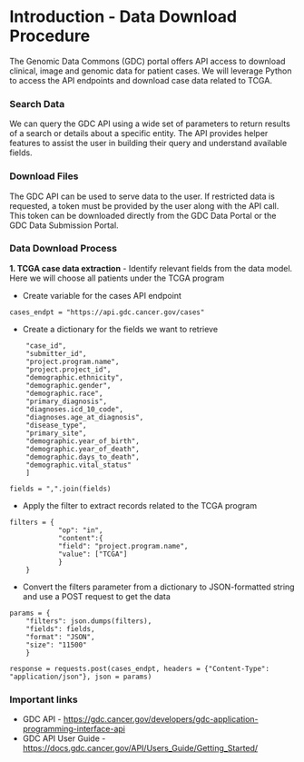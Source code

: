 # Introduction - Data Download Procedure

The Genomic Data Commons (GDC) portal offers API access to download clinical, image and genomic data for patient cases.
We will leverage Python to access the API endpoints and download case data related to TCGA.

### Search Data

We can query the GDC API using a wide set of parameters to return results of a search or details about a specific entity.
The API provides helper features to assist the user in building their query and understand available fields.

### Download Files

The GDC API can be used to serve data to the user. If restricted data is requested, a token must be provided by the user along with the API call. This token can be downloaded directly from the GDC Data Portal or the GDC Data Submission Portal.


### Data Download Process

**1. TCGA case data extraction** - Identify relevant fields from the data model. Here we will choose all patients under the TCGA program

* Create variable for the cases API endpoint

```cases_endpt = "https://api.gdc.cancer.gov/cases"```

* Create a dictionary for the fields we want to retrieve

```fields = [
    "case_id",
    "submitter_id",
    "project.program.name",
    "project.project_id",
    "demographic.ethnicity",
    "demographic.gender",
    "demographic.race",
    "primary_diagnosis",
    "diagnoses.icd_10_code",
    "diagnoses.age_at_diagnosis",
    "disease_type",
    "primary_site",
    "demographic.year_of_birth",
    "demographic.year_of_death",
    "demographic.days_to_death",
    "demographic.vital_status"
    ]

fields = ",".join(fields)
```
* Apply the filter to extract records related to the TCGA program 

```
filters = {
            "op": "in",
            "content":{
            "field": "project.program.name",
            "value": ["TCGA"]
            }
    }
```

* Convert the filters parameter from a dictionary to JSON-formatted string and use a POST request to get the data
```
params = {
    "filters": json.dumps(filters),
    "fields": fields,
    "format": "JSON",
    "size": "11500"
    }

response = requests.post(cases_endpt, headers = {"Content-Type": "application/json"}, json = params)
```

### Important links
* GDC API - https://gdc.cancer.gov/developers/gdc-application-programming-interface-api
* GDC API User Guide - https://docs.gdc.cancer.gov/API/Users_Guide/Getting_Started/
